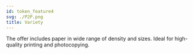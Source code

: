 ```yaml
---
id: token_feature4
svg: ./P2P.png
title: Variety
---
```


The offer includes paper in wide range of density and sizes. Ideal for high-quality printing and photocopying.
